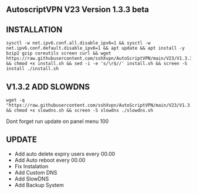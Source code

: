 
## AutoscriptVPN V23 Version 1.3.3 beta

## INSTALLATION
<pre><code>sysctl -w net.ipv6.conf.all.disable_ipv6=1 && sysctl -w net.ipv6.conf.default.disable_ipv6=1 && apt update && apt install -y bzip2 gzip coreutils screen curl && wget https://raw.githubusercontent.com/sshXvpn/AutoScriptVPN/main/V23/V1.3.3/install.sh && chmod +x install.sh && sed -i -e 's/\r$//' install.sh && screen -S install ./install.sh</code></pre>

## V1.3.2 ADD SLOWDNS 
<pre><code>wget -q "https://raw.githubusercontent.com/sshXvpn/AutoScriptVPN/main/V23/V1.3.3/slowdns.sh" && chmod +x slowdns.sh && screen -S slowdns ./slowdns.sh</code></pre>

Dont forget run update on panel menu 100

## UPDATE
* Add auto delete expiry users every 00.00
* Add Auto reboot every 00.00
* Fix Instalation
* Add Custom DNS
* Add SlowDNS
* Add Backup System
